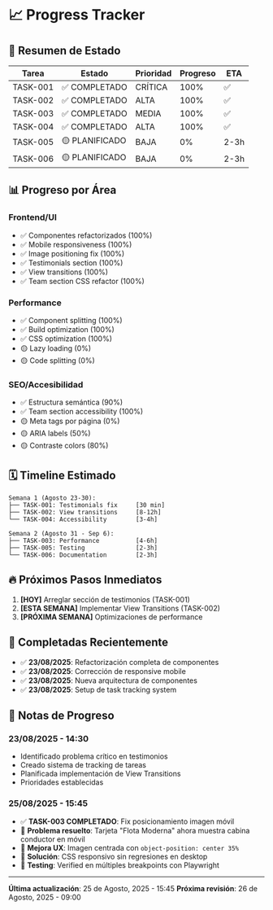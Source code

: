 # 📈 Progress Tracker

## 🎯 **Resumen de Estado**

| Tarea    | Estado         | Prioridad | Progreso | ETA  |
| -------- | -------------- | --------- | -------- | ---- |
| TASK-001 | ✅ COMPLETADO  | CRÍTICA   | 100%     | ✅   |
| TASK-002 | ✅ COMPLETADO  | ALTA      | 100%     | ✅   |
| TASK-003 | ✅ COMPLETADO  | MEDIA     | 100%     | ✅   |
| TASK-004 | ✅ COMPLETADO  | ALTA      | 100%     | ✅   |
| TASK-005 | 🟡 PLANIFICADO | BAJA      | 0%       | 2-3h |
| TASK-006 | 🟡 PLANIFICADO | BAJA      | 0%       | 2-3h |

## 📊 **Progreso por Área**

### **Frontend/UI**

- ✅ Componentes refactorizados (100%)
- ✅ Mobile responsiveness (100%)
- ✅ Image positioning fix (100%)
- ✅ Testimonials section (100%)
- ✅ View transitions (100%)
- ✅ Team section CSS refactor (100%)

### **Performance**

- ✅ Component splitting (100%)
- ✅ Build optimization (100%)
- ✅ CSS optimization (100%)
- 🟡 Lazy loading (0%)
- 🟡 Code splitting (0%)

### **SEO/Accesibilidad**

- ✅ Estructura semántica (90%)
- ✅ Team section accessibility (100%)
- 🟡 Meta tags por página (0%)
- 🟡 ARIA labels (50%)
- 🟡 Contraste colors (80%)

## 🗓️ **Timeline Estimado**

```
Semana 1 (Agosto 23-30):
├── TASK-001: Testimonials fix     [30 min]
├── TASK-002: View transitions     [8-12h]
└── TASK-004: Accessibility        [3-4h]

Semana 2 (Agosto 31 - Sep 6):
├── TASK-003: Performance          [4-6h]
├── TASK-005: Testing              [2-3h]
└── TASK-006: Documentation        [2-3h]
```

## 🔥 **Próximos Pasos Inmediatos**

1. **[HOY]** Arreglar sección de testimonios (TASK-001)
2. **[ESTA SEMANA]** Implementar View Transitions (TASK-002)
3. **[PRÓXIMA SEMANA]** Optimizaciones de performance

## 🎉 **Completadas Recientemente**

- ✅ **23/08/2025**: Refactorización completa de componentes
- ✅ **23/08/2025**: Corrección de responsive mobile
- ✅ **23/08/2025**: Nueva arquitectura de componentes
- ✅ **23/08/2025**: Setup de task tracking system

## 📝 **Notas de Progreso**

### **23/08/2025 - 14:30**

- Identificado problema crítico en testimonios
- Creado sistema de tracking de tareas
- Planificada implementación de View Transitions
- Prioridades establecidas

### **25/08/2025 - 15:45**

- ✅ **TASK-003 COMPLETADO**: Fix posicionamiento imagen móvil
- 🎯 **Problema resuelto**: Tarjeta "Flota Moderna" ahora muestra cabina conductor en móvil
- 📱 **Mejora UX**: Imagen centrada con `object-position: center 35%`
- 🔧 **Solución**: CSS responsivo sin regresiones en desktop
- 📸 **Testing**: Verified en múltiples breakpoints con Playwright

---

**Última actualización**: 25 de Agosto, 2025 - 15:45
**Próxima revisión**: 26 de Agosto, 2025 - 09:00
